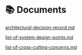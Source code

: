 # 📚 Documents

[architectural-decision-record.md](architectural-decision-record.md "mention")

[list-of-system-design-points.md](list-of-system-design-points.md "mention")

[list-of-cross-cutting-concerns.md](list-of-cross-cutting-concerns.md "mention")
